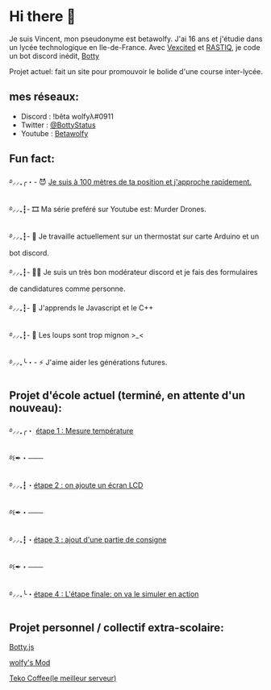 # Hi there 👋

Je suis Vincent, mon pseudonyme est betawolfy. J'ai 16 ans et j'étudie dans un lycée technologique en Ile-de-France.
Avec [Vexcited](https://github.com/Vexcited) et [RASTIQ](https://github.com/AQRRastiq), je code un bot discord inédit, [Botty](https://github.com/Betawolfy/botty.js) 

Projet actuel: fait un site pour promouvoir le bolide d'une course inter-lycée. 

## mes réseaux: 

- Discord : !bêta wolfyλ#0911
- Twitter : [@BottyStatus](https://twitter.com/BottyStatus)
- Youtube : [Betawolfy](https://www.youtube.com/channel/UCXfLHVYfkRJrO7G6DdFTFGA)

##  Fun fact: 
࿔⸝⸝₊╭・- 😈 [Je suis à 100 mètres de ta position et j'approche rapidement. ](https://www.renderforest.com/fr/watch-55793413?quality=0)

࿔⸝⸝₊┇- 🎞  Ma série preféré sur Youtube est: Murder Drones. 

࿔⸝⸝₊┇- 🔭 Je travaille actuellement sur un thermostat sur carte Arduino et un bot discord.

࿔⸝⸝₊┇- 👮‍♂️ Je suis un très bon modérateur discord et je fais des formulaires de candidatures comme personne. 

࿔⸝⸝₊┇- 🌱 J'apprends le Javascript et le C++

࿔⸝⸝₊┇- 🐺 Les loups sont trop mignon >_<

࿔⸝⸝₊╰・- ⚡ J'aime aider les générations futures. 

## Projet d'école actuel (terminé, en attente d'un nouveau): 

࿔⸝⸝₊╭・ [étape 1 : Mesure température](https://github.com/Betawolfy/mesure-temperature-moniteur)

࿔꒰✒・───

࿔⸝⸝₊┇・[étape 2 : on ajoute un écran LCD](https://github.com/Betawolfy/Mesure-temperature-arduino)

࿔꒰✒・───

࿔⸝⸝₊┇・[étape 3 : ajout d'une partie de consigne](https://github.com/Betawolfy/Mesure-temperature-rotary-angle-arduino)

࿔꒰✒・───

࿔⸝⸝₊╰・[étape 4 : L'étape finale: on va le simuler en action](https://github.com/Betawolfy/Mesure-temperature-relay-finale)

## Projet personnel / collectif extra-scolaire: 

[Botty.js](https://github.com/Betawolfy/botty.js)

[wolfy's Mod](https://gitlab.com/betawolfy/wolfymod)

[Teko Coffee(le meilleur serveur)](https://discord.gg/MP9cbSHK4X) 
